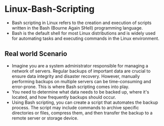 # Linux-Bash-Scripting
- Bash scripting in Linux refers to the creation and execution of scripts written in the Bash (Bourne Again SHell) programming language.
- Bash is the default shell for most Linux distributions and is widely used for automating tasks and executing commands in the Linux environment.

## Real world Scenario 
- Imagine you are a system administrator responsible for managing a network of servers. Regular backups of important data are crucial to ensure data integrity and disaster recovery. However, manually performing backups on multiple servers can be time-consuming and error-prone. This is where Bash scripting comes into play.
- You need to determine what data needs to be backed up, where it's located, and how frequently backups should occur.
- Using Bash scripting, you can create a script that automates the backup process. The script may include commands to archive specific directories or files, compress them, and then transfer the backup to a remote server or storage device.


